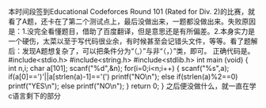   本时间段签到Educational Codeforces Round 101 (Rated for Div. 2)的比赛，就看了A题，还卡在了第二个测试点上，最后没做出来，一题都没做出来。失败原因是：1.没完全看懂题目，借助了百度翻译，但是意思还是有所偏差。2.本身实力是一个硬伤，太菜以至于写代码很业余，有时候甚至会记错头文件，等等。看了题解后：发现A题想复杂了，可以把条件分为“（,）”与非“（，）”类，即可。
  正确代码是。
  #include<stdio.h>
#include<string.h>
#include<stdlib.h>
int main (void)
{
    int n,i;
    char a[101];
    scanf("%d",&n);
    for(i=0;i<n;i++)
    {
        scanf("%s",a);
        if(a[0]==')'||a[strlen(a)-1]=='(')
            printf("NO\n");
        else if(strlen(a)%2==0)
            printf("YES\n");
            else
            printf("NO\n");
    }
    return 0;
}
之后便没做什么，就一直在学c语言剩下的部分
